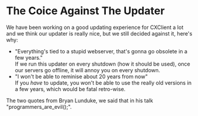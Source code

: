 # The Coice Against The Updater
We have been working on a good updating experience for CXClient a lot and we
think our updater is really nice, but we still decided against it, here's why:
* "Everything's tied to a stupid webserver, that's gonna go obsolete in a few
years."  
If we run this updater on every shutdown (how it should be used), once our
servers go offline, it will annoy you on every shutdown.
* "I won't be able to reminise about 20 years from now"  
If you *have* to update, you won't be able to use the really old versions in a
few years, which would be fatal retro-wise.  

The two quotes from Bryan Lunduke, we said that in his talk
"programmers_are_evil();".